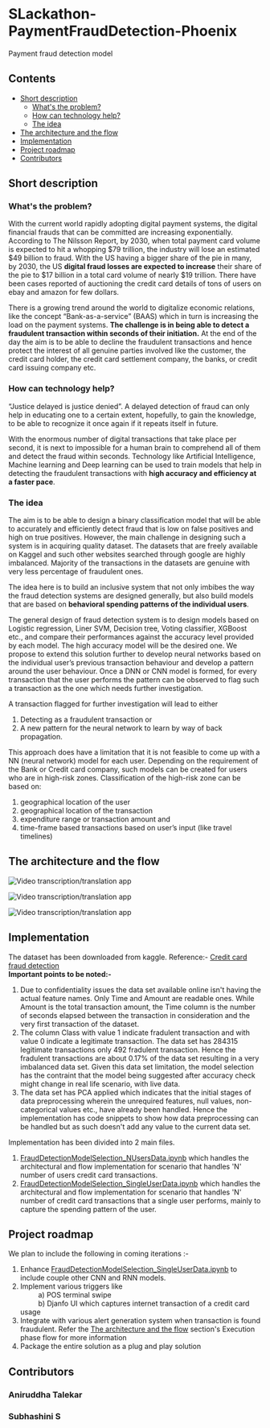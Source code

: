 # SLackathon-PaymentFraudDetection-Phoenix
Payment fraud detection model 

## Contents

- [Short description](#short-description)
  - [What's the problem?](#whats-the-problem)
  - [How can technology help?](#how-can-technology-help)
  - [The idea](#the-idea)
- [The architecture and the flow](#the-architecture-and-the-flow)
- [Implementation](#implementation)
- [Project roadmap](#project-roadmap)
- [Contributors](#contributors)

## Short description

### What's the problem?

With the current world rapidly adopting digital payment systems, the digital financial frauds that can be committed are increasing exponentially. According to The Nilsson Report, by 2030, when total payment card volume is expected to hit a whopping $79 trillion, the industry will lose an estimated $49 billion to fraud. With the US having a bigger share of the pie in many, by 2030, the US <b>digital fraud losses are expected to increase</b> their share of the pie to $17 billion in a total card volume of nearly $19 trillion. There have been cases reported of auctioning the credit card details of tons of users on ebay and amazon for few dollars.

There is a growing trend around the world to digitalize economic relations, like the concept “Bank-as-a-service” (BAAS) which in turn is increasing the load on the payment systems. <b>The challenge is in being able to detect a fraudulent transaction within seconds of their initiation.</b> At the end of the day the aim is to be able to decline the fraudulent transactions and hence protect the interest of all genuine parties involved like the customer, the credit card holder, the credit card settlement company, the banks, or credit card issuing company etc. 

### How can technology help?
“Justice delayed is justice denied”. A delayed detection of fraud can only help in educating one to a certain extent, hopefully, to gain the knowledge, to be able to recognize it once again if it repeats itself in future. 

With the enormous number of digital transactions that take place per second, it is next to impossible for a human brain to comprehend all of them and detect the fraud within seconds. Technology like Artificial Intelligence, Machine learning and Deep learning can be used to train models that help in detecting the fraudulent transactions with <b> high accuracy and efficiency at a faster pace</b>.

### The idea

The aim is to be able to design a binary classification model that will be able to accurately and efficiently detect fraud that is low on false positives and high on true positives. However, the main challenge in designing such a system is in acquiring quality dataset. The datasets that are freely available on Kaggel and such other websites searched through google are highly imbalanced. Majority of the transactions in the datasets are genuine with very less percentage of fraudulent ones. 

The idea here is to build an inclusive system that not only imbibes the way the fraud detection systems are designed generally, but also build models that are based on <b>behavioral spending patterns of the individual users</b>.

The general design of fraud detection system is to design models based on Logistic regression, Liner SVM, Decision tree, Voting classifier, XGBoost etc., and compare their performances against the accuracy level provided by each model. The high accuracy model will be the desired one. 
We propose to extend this solution further to develop neural networks based on the individual user’s previous transaction behaviour and develop a pattern around the user behaviour. Once a DNN or CNN model is formed, for every transaction that the user performs the pattern can be observed to flag such a transaction as the one which needs further investigation. 

A transaction flagged for further investigation will lead to either 
<ol>
  <li> Detecting as a fraudulent transaction or </li>
  <li>A new pattern for the neural network to learn by way of back propagation.</li>
</ol>

This approach does have a limitation that it is not feasible to come up with a NN (neural network) model for each user. Depending on the requirement of the Bank or Credit card company, such models can be created for users who are in high-risk zones. Classification of the high-risk zone can be based on: 
<ol>
  <li> geographical location of the user </li>
  <li> geographical location of the transaction </li>
  <li> expenditure range or transaction amount and </li>
  <li> time-frame based transactions based on user’s input (like travel timelines) </li>
</ol>
  

## The architecture and the flow
![Video transcription/translation app](https://github.com/subhashini-sreeni/SLackathon-PaymentFraudDetection-Phoenix/blob/2ce06e821cb5faeb0a9d45f79562e9e2631c88bc/Prephase%20-%20Generic%20scenario%20model%20selection.png)


![Video transcription/translation app](https://github.com/subhashini-sreeni/SLackathon-PaymentFraudDetection-Phoenix/blob/6891e422d4373dce9b1d7b48141422af5a316040/Prephase%20-%20single%20user%20model%20selection.png)

![Video transcription/translation app](https://github.com/subhashini-sreeni/SLackathon-PaymentFraudDetection-Phoenix/blob/6891e422d4373dce9b1d7b48141422af5a316040/Execution%20Phase.png)

## Implementation
The dataset has been downloaded from kaggle. Reference:- [Credit card fraud detection](https://www.kaggle.com/datasets/mlg-ulb/creditcardfraud) <br>
<b>Important points to be noted:-</b>
1. Due to confidentiality issues the data set available online isn't having the actual feature names. Only Time and Amount are readable ones. While Amount is the total transaction amount, the Time column is the number of seconds elapsed between the transaction in consideration and the very first transaction of the dataset. <br>
2. The column Class with value 1 indicate fradulent transaction and with value 0 indicate a legitimate transaction. The data set has 284315 legitimate transactions only 492 fradulent transaction. Hence the fradulent transactions are about 0.17% of the data set resulting in a very imbalanced data set. Given this data set limitation, the model selection has the contraint that the model being suggested after accuracy check might change in real life scenario, with live data. <br>
3. The data set has PCA applied which indicates that the initial stages of data preprocessing wherein the unrequired features, null values, non-categorical values etc., have already been handled. Hence the implementation has code snippets to show how data preprocessing can be handled but as such doesn't add any value to the current data set.

Implementation has been divided into 2 main files. 
1. [FraudDetectionModelSelection_NUsersData.ipynb](https://github.com/subhashini-sreeni/SLackathon-PaymentFraudDetection-Phoenix/blob/ddb883ee28f91cdc7d46796649774fb75286fcac/implementation/FraudDetectionModelSelection_NUsersData.ipynb) which handles the architectural and flow implementation for scenario that handles 'N' number of users credit card transactions. 
2. [FraudDetectionModelSelection_SingleUserData.ipynb](https://github.com/subhashini-sreeni/SLackathon-PaymentFraudDetection-Phoenix/blob/1e3c2b309f2e3f2a8fdfe58385be5dea16cd9a66/implementation/FraudDetectionModelSelection_SingleUserData.ipynb) which handles the architectural and flow implementation for scenario that handles 'N' number of credit card transactions that a single user performs, mainly to capture the spending pattern of the user. 

## Project roadmap
We plan to include the following in coming iterations :- <br>
1. Enhance [FraudDetectionModelSelection_SingleUserData.ipynb](https://github.com/subhashini-sreeni/SLackathon-PaymentFraudDetection-Phoenix/blob/1e3c2b309f2e3f2a8fdfe58385be5dea16cd9a66/implementation/FraudDetectionModelSelection_SingleUserData.ipynb) to include couple other CNN and RNN models.<br>
2. Implement various triggers like <br>
&nbsp;&nbsp;&nbsp;&nbsp;&nbsp;&nbsp;&nbsp;&nbsp; a) POS terminal swipe <br>
&nbsp;&nbsp;&nbsp;&nbsp;&nbsp;&nbsp;&nbsp;&nbsp; b) Djanfo UI which captures internet transaction of a credit card usage <br>
3. Integrate with various alert generation system when transaction is found fraudulent. Refer the [The architecture and the flow](#the-architecture-and-the-flow) section's Execution phase flow for more information <br>
4. Package the entire solution as a plug and play solution

## Contributors
### Aniruddha Talekar
### Subhashini S

